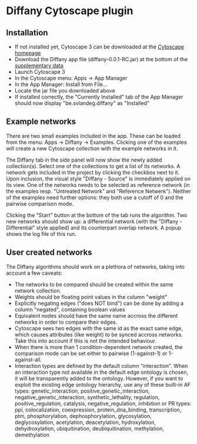 # Diffany Cytoscape plugin ####
## Installation ####
 - If not installed yet, Cytoscape 3 can be downloaded at the [Cytoscape homepage][1]
 - Download the Diffany app file (diffany-0.0.1-RC.jar) at the bottom of the [supplementary data][2]
 - Launch Cytoscape 3
 - In the Cytoscape menu: Apps -> App Manager
 - In the App Manager: Install from File... 
 - Locate the jar file you downloaded above
 - If installed correctly, the "Currently Installed" tab of the App Manager should now display "be.svlandeg.diffany" as "Installed"
 
[1]: http://cytoscape.org/
[2]: http://bioinformatics.psb.ugent.be/supplementary_data/solan/diffany/

## Example networks ####
There are two small examples included in the app. These can be loaded from the menu: Apps -> Diffany -> Examples. 
Clicking one of the examples will create a new Cytoscape collection with the example networks in it.

The Diffany tab in the side panel will now show the newly added collection(s). Select one of the collections to get a list of its networks.
A network gets included in the project by clicking the checkbox next to it. Upon inclusion, the visual style "Diffany - Source" is immediately applied on its view.
One of the networks needs to be selected as reference network (in the examples resp. "Untreated Network" and "Reference Netwerk"). 
Neither of the examples need further options: they both use a cutoff of 0 and the pairwise comparison mode.

Clicking the "Start" button at the bottom of the tab runs the algorithm.
Two new networks should show up: a differential network (with the "Diffany - Differential" style applied) and its counterpart overlap network.
A popup shows the log file of this run.

## User created networks ####
The Diffany algorithms should work on a plethora of networks, taking into account a few caveats:
 - The networks to be compared should be created within the same network collection.
 - Weights should be floating point values in the column "weight"
 - Explicitly negating edges ("does NOT bind") can be done by adding a column "negated", containing boolean values
 - Equivalent nodes should have the same name accross the different networks in order to compare their edges.
 - Cytoscape sees two edges with the same id as the exact same edge, which causes attributes (like weight) to be synced accross networks. 
Take this into account if this is not the intended behaviour.
 - When there is more than 1 condition-dependent network created, the comparison mode can be set either to pairwise (1-against-1) or 1-against-all.
 - Interaction types are defined by the default column "interaction". When an interaction type not available in the default edge ontology is chosen, it will be transparently added to the ontology.
However, if you want to exploit the existing edge ontology hierarchy, use any of these built-in AF types:  genetic_interaction, positive_genetic_interaction, negative_genetic_interaction, synthetic_lethality, regulation, positive_regulation, catalysis, negative_regulation, inhibition
 or PR types: ppi, colocalization, coexpression, protein_dna_binding, transcription, ptm, phosphorylation, dephosphorylation, glycosylation, deglycosylation, acetylation, deacetylation, hydroxylation, dehydroxylation, ubiquitination, deubiquitination, methylation, demethylation
